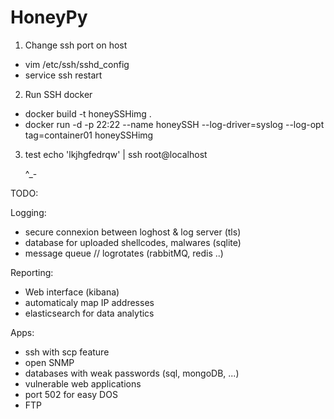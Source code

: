 # HoneyPy

1. Change ssh port on host
- vim /etc/ssh/sshd_config
- service ssh restart

2. Run SSH docker
- docker build -t honeySSHimg .
- docker run -d -p 22:22  --name honeySSH  --log-driver=syslog --log-opt tag=container01  honeySSHimg

3. test
	echo 'lkjhgfedrqw' | ssh root@localhost

	^_-
	
	
TODO:

Logging:
-	secure connexion between loghost & log server (tls)
-	database for uploaded shellcodes, malwares (sqlite)
-	message queue // logrotates (rabbitMQ, redis ..)

Reporting:
-	Web interface (kibana)
-	automaticaly map IP addresses
-	elasticsearch for data analytics

Apps:
-	ssh with scp feature
-	open SNMP
-	databases with weak passwords (sql, mongoDB, ...)
-	vulnerable web applications
-	port 502 for easy DOS
-	FTP
